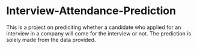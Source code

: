 # Interview-Attendance-Prediction
This is a project on prediciting whether a candidate who applied for an interview in a company will come for the interview or not. The prediction is solely made from the data provided.
